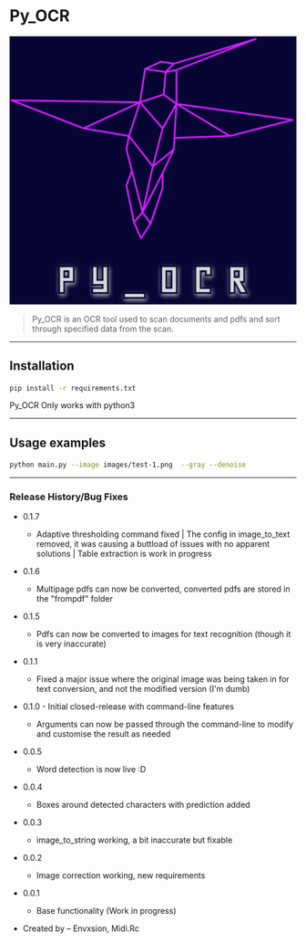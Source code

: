 # Py_OCR

<p align="center"><img src="assets\logo.png"></p>

> Py_OCR is an OCR tool used to scan documents and pdfs and sort through specified data from the scan.

---
## Installation

```sh
pip install -r requirements.txt
```
Py_OCR Only works with python3

---
## Usage examples

```sh
python main.py --image images/test-1.png  --gray --denoise
```
---
### Release History/Bug Fixes
* 0.1.7
    * Adaptive thresholding command fixed | The config in image_to_text removed, it was causing a buttload of issues with no apparent solutions | Table extraction is work in progress
* 0.1.6
    * Multipage pdfs can now be converted, converted pdfs are stored in the "frompdf" folder
* 0.1.5
    * Pdfs can now be converted to images for text recognition (though it is very inaccurate)
* 0.1.1
    * Fixed a major issue where the original image was being taken in for text conversion, and not the modified version (I'm dumb)
* 0.1.0 - Initial closed-release with command-line features
    * Arguments can now be passed through the command-line to modify and customise the result as needed
* 0.0.5
    * Word detection is now live :D
* 0.0.4 
    * Boxes around detected characters with prediction added
* 0.0.3
    * image_to_string working, a bit inaccurate but fixable
* 0.0.2
    * Image correction working, new requirements
* 0.0.1
    * Base functionality (Work in progress)



* Created by – Envxsion, Midi.Rc




